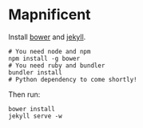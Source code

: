 # Mapnificent

Install [bower](http://bower.io/) and [jekyll](http://jekyllrb.com/).

    # You need node and npm
    npm install -g bower
    # You need ruby and bundler
    bundler install
    # Python dependency to come shortly!

Then run:

    bower install
    jekyll serve -w
